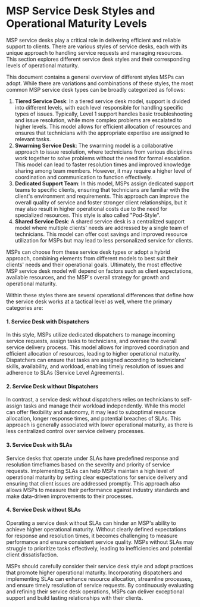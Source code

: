 # MSP Service Desk Styles and Operational Maturity Levels

MSP service desks play a critical role in delivering efficient and reliable support to clients. There are various styles of service desks, each with its unique approach to handling service requests and managing resources. This section explores different service desk styles and their corresponding levels of operational maturity.

This document contains a general overview of different styles MSPs can adopt. While there are variations and combinations of these styles, the most common MSP service desk types can be broadly categorized as follows:

1. **Tiered Service Desk**: In a tiered service desk model, support is divided into different levels, with each level responsible for handling specific types of issues. Typically, Level 1 support handles basic troubleshooting and issue resolution, while more complex problems are escalated to higher levels. This model allows for efficient allocation of resources and ensures that technicians with the appropriate expertise are assigned to relevant tasks.
2. **Swarming Service Desk**: The swarming model is a collaborative approach to issue resolution, where technicians from various disciplines work together to solve problems without the need for formal escalation. This model can lead to faster resolution times and improved knowledge sharing among team members. However, it may require a higher level of coordination and communication to function effectively.
3. **Dedicated Support Team**: In this model, MSPs assign dedicated support teams to specific clients, ensuring that technicians are familiar with the client's environment and requirements. This approach can improve the overall quality of service and foster stronger client relationships, but it may also result in higher operational costs due to the need for specialized resources. This style is also called "Pod-Style".
4. **Shared Service Desk**: A shared service desk is a centralized support model where multiple clients' needs are addressed by a single team of technicians. This model can offer cost savings and improved resource utilization for MSPs but may lead to less personalized service for clients.

MSPs can choose from these service desk types or adopt a hybrid approach, combining elements from different models to best suit their clients' needs and their operational goals. Ultimately, the most effective MSP service desk model will depend on factors such as client expectations, available resources, and the MSP's overall strategy for growth and operational maturity.

Within these styles there are several operational differences that define how the service desk works at a tactical level as well, where the primary categories are:

#### 1. Service Desk with Dispatchers

In this style, MSPs utilize dedicated dispatchers to manage incoming service requests, assign tasks to technicians, and oversee the overall service delivery process. This model allows for improved coordination and efficient allocation of resources, leading to higher operational maturity. Dispatchers can ensure that tasks are assigned according to technicians' skills, availability, and workload, enabling timely resolution of issues and adherence to SLAs (Service Level Agreements).

#### 2. Service Desk without Dispatchers

In contrast, a service desk without dispatchers relies on technicians to self-assign tasks and manage their workload independently. While this model can offer flexibility and autonomy, it may lead to suboptimal resource allocation, longer response times, and potential breaches of SLAs. This approach is generally associated with lower operational maturity, as there is less centralized control over service delivery processes.

#### 3. Service Desk with SLAs

Service desks that operate under SLAs have predefined response and resolution timeframes based on the severity and priority of service requests. Implementing SLAs can help MSPs maintain a high level of operational maturity by setting clear expectations for service delivery and ensuring that client issues are addressed promptly. This approach also allows MSPs to measure their performance against industry standards and make data-driven improvements to their processes.

#### 4. Service Desk without SLAs

Operating a service desk without SLAs can hinder an MSP's ability to achieve higher operational maturity. Without clearly defined expectations for response and resolution times, it becomes challenging to measure performance and ensure consistent service quality. MSPs without SLAs may struggle to prioritize tasks effectively, leading to inefficiencies and potential client dissatisfaction.

MSPs should carefully consider their service desk style and adopt practices that promote higher operational maturity. Incorporating dispatchers and implementing SLAs can enhance resource allocation, streamline processes, and ensure timely resolution of service requests. By continuously evaluating and refining their service desk operations, MSPs can deliver exceptional support and build lasting relationships with their clients.
